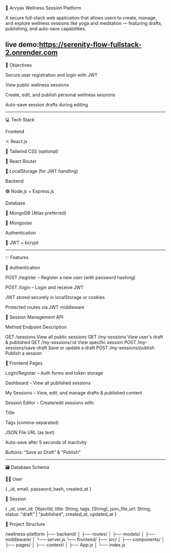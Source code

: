 🌿 Arvyax Wellness Session Platform

A secure full-stack web application that allows users to create, manage, and explore wellness sessions like yoga and meditation — featuring drafts, publishing, and auto-save capabilities.

live demo:https://serenity-flow-fullstack-2.onrender.com
---

🎯 Objectives

Secure user registration and login with JWT

View public wellness sessions

Create, edit, and publish personal wellness sessions

Auto-save session drafts during editing



---

💻 Tech Stack

Frontend

⚛️ React.js

🎨 Tailwind CSS (optional)

🔁 React Router

🍪 LocalStorage (for JWT handling)


Backend

🟢 Node.js + Express.js


Database

🍃 MongoDB (Atlas preferred)

📖 Mongoose


Authentication

🔐 JWT + bcrypt



---

✨ Features

🔐 Authentication

POST /register – Register a new user (with password hashing)

POST /login – Login and receive JWT

JWT stored securely in localStorage or cookies

Protected routes via JWT middleware


📘 Session Management API

Method	Endpoint	Description

GET	/sessions	View all public sessions
GET	/my-sessions	View user's draft & published
GET	/my-sessions/:id	View specific session
POST	/my-sessions/save-draft	Save or update a draft
POST	/my-sessions/publish	Publish a session


🧘 Frontend Pages

Login/Register – Auth forms and token storage

Dashboard – View all published sessions

My Sessions – View, edit, and manage drafts & published content

Session Editor – Create/edit sessions with:

Title

Tags (comma-separated)

JSON File URL (as text)

Auto-save after 5 seconds of inactivity

Buttons: “Save as Draft” & “Publish”




---

🗃️ Database Schema

🧑‍💼 User

{
  _id,
  email,
  password_hash,
  created_at
}

🧘 Session

{
  _id,
  user_id: ObjectId,
  title: String,
  tags: [String],
  json_file_url: String,
  status: "draft" | "published",
  created_at,
  updated_at
}

📂 Project Structure

/wellness-platform
├── backend/
│   ├── routes/
│   ├── models/
│   ├── middleware/
│   └── server.js
└── frontend/
    ├── src/
    │   ├── components/
    │   ├── pages/
    │   ├── context/
    │   ├── App.js
    │   └── index.js
    
